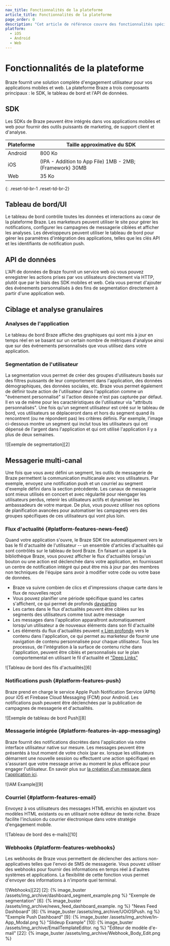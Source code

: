```yaml
---
nav_title: Fonctionnalités de la plateforme
article_title: Fonctionnalités de la plateforme
page_order: 0
description: "Cet article de référence couvre des fonctionnalités spécifiques de la plate-forme, y compris les tailles du SDK, l'interface utilisateur du tableau de bord, la messagerie multi-canaux et bien plus encore."
platform:
  - iOS
  - Android
  - Web
---
```


# Fonctionnalités de la plateforme

Braze fournit une solution complète d'engagement utilisateur pour vos applications mobiles et web. La plateforme Braze a trois composants principaux : le SDK, le tableau de bord et l'API de données.

## SDK

Les SDKs de Braze peuvent être intégrés dans vos applications mobiles et web pour fournir des outils puissants de marketing, de support client et d'analyse.

| Plateforme | Taille approximative du SDK                              |
| ---------- | -------------------------------------------------------- |
| Android    | 800 Ko                                                   |
| iOS        | (IPA - Addition to App File) 1MB - 2MB; (Framework) 30MB |
| Web        | 35 Ko                                                    |
{: .reset-td-br-1 .reset-td-br-2}

## Tableau de bord/UI

Le tableau de bord contrôle toutes les données et interactions au cœur de la plateforme Braze. Les marketeurs peuvent utiliser le site pour gérer les notifications, configurer les campagnes de messagerie ciblées et afficher les analyses. Les développeurs peuvent utiliser le tableau de bord pour gérer les paramètres d'intégration des applications, telles que les clés API et les identifiants de notification push.

## API de données

L'API de données de Braze fournit un service web où vous pouvez enregistrer les actions prises par vos utilisateurs directement via HTTP, plutôt que par le biais des SDK mobiles et web. Cela vous permet d'ajouter des événements personnalisés à des fins de segmentation directement à partir d'une application web.

## Ciblage et analyse granulaires

### Analyses de l'application
Le tableau de bord Braze affiche des graphiques qui sont mis à jour en temps réel en se basant sur un certain nombre de métriques d'analyse ainsi que sur des événements personnalisés que vous utilisez dans votre application.

### Segmentation de l'utilisateur

La segmentation vous permet de créer des groupes d'utilisateurs basés sur des filtres puissants de leur comportement dans l'application, des données démographiques, des données sociales, etc. Braze vous permet également de définir toute action de l'utilisateur dans l'application comme un "événement personnalisé" si l'action désirée n'est pas capturée par défaut. Il en va de même pour les caractéristiques de l'utilisateur via "attributs personnalisés". Une fois qu'un segment utilisateur est créé sur le tableau de bord, vos utilisateurs se déplaceront dans et hors du segment quand ils rencontrent (ou ne répondent pas) les critères définis. Par exemple, l'image ci-dessous montre un segment qui inclut tous les utilisateurs qui ont dépensé de l'argent dans l'application et qui ont utilisé l'application il y a plus de deux semaines.

!\[Exemple de segmentation\]\[2\]

## Messagerie multi-canal

Une fois que vous avez défini un segment, les outils de messagerie de Braze permettent la communication multicanale avec vos utilisateurs. Par exemple, envoyez une notification push et un courriel au segment d'exemple défini dans la section précédente. Les canaux de messagerie sont mieux utilisés en concert et avec régularité pour réengager les utilisateurs perdus, retenir les utilisateurs actifs et dynamiser les ambassadeurs de votre marque. De plus, vous pouvez utiliser nos options de planification avancées pour automatiser les campagnes vers des groupes spécifiques de ces utilisateurs qui vont plus loin.

### Flux d'actualité {#platform-features-news-feed}

Quand votre application s'ouvre, le Braze SDK tire automatiquement vers le bas le fil d'actualité de l'utilisateur -- un ensemble d'articles d'actualités qui sont contrôlés sur le tableau de bord Braze. En faisant un appel à la bibliothèque Braze, vous pouvez afficher le flux d'actualités lorsqu'un bouton ou une action est déclenchée dans votre application, en fournissant un centre de notification intégré qui peut être mis à jour par des membres non techniques de l'équipe sans avoir à modifier votre code ou votre base de données.

- Braze va suivre combien de clics et d'impressions chaque carte dans le flux de nouvelles reçoit
- Vous pouvez planifier une période spécifique quand les cartes s'affichent, ce qui permet de profonds [dayparting][4]
- Les cartes dans le flux d'actualités peuvent être ciblées sur les segments des utilisateurs comme tout autre message
- Les messages dans l'application apparaîtront automatiquement lorsqu'un utilisateur a de nouveaux éléments dans son fil d'actualité
- Les éléments du flux d'actualités peuvent [« Lien profond»][5] vers le contenu dans l'application, ce qui permet au marketeur de fournir une navigation de contenu personnalisée pour chaque utilisateur. Tous les processus, de l'intégration à la surface de contenu riche dans l'application, peuvent être ciblés et personnalisés sur le plan comportemental en utilisant le fil d'actualité et ["Deep Links"][5]

!\[Tableau de bord des fils d'actualités\]\[6\]

### Notifications push {#platform-features-push}

Braze prend en charge le service Apple Push Notification Service (APN) pour iOS et Firebase Cloud Messaging (FCM) pour Android. Les notifications push peuvent être déclenchées par la publication de campagnes de messagerie et d'actualités.

!\[Exemple de tableau de bord Push\]\[8\]

### Messagerie intégrée {#platform-features-in-app-messaging}

Braze fournit des notifications discrètes dans l'application via notre interface utilisateur native sur mesure. Les messages peuvent être présentés à tout moment de votre choix (par ex. lorsque les utilisateurs démarrent une nouvelle session ou effectuent une action spécifique) en s'assurant que votre message arrive au moment le plus efficace pour engager l'utilisateur. En savoir plus sur [la création d'un message dans l'application ici][13].

!\[IAM Example\]\[9\]

### Courriel {#platform-features-email}

Envoyez à vos utilisateurs des messages HTML enrichis en ajoutant vos modèles HTML existants ou en utilisant notre éditeur de texte riche. Braze facilite l'inclusion du courrier électronique dans votre stratégie d'engagement mobile.

!\[Tableau de bord des e-mails\]\[10\]

### Webhooks {#platform-features-webhooks}

Les webhooks de Braze vous permettent de déclencher des actions non-applicatives telles que l'envoi de SMS de messagerie. Vous pouvez utiliser des webhooks pour fournir des informations en temps réel à d'autres systèmes et applications. La flexibilité de cette fonction vous permet d'envoyer des informations à n'importe quel terminal.

!\[Webhooks\]\[22\]
[2]: {% image_buster /assets/img_archive/dashboard_segment_example.png %} "Exemple de segmentation" [6]: {% image_buster /assets/img_archive/news_feed_dashboard_example. ng %} "News Feed Dashboard" [8]: {% image_buster /assets/img_archive/UOiOSPush. ng %} "Exemple Push Dashboard" [9]: {% image_buster /assets/img_archive/In-App_Modal.png %} "Slideup Example" [10]: {% image_buster /assets/img_archive/EmailTemplateEditor. ng %} "Éditeur de modèle d'e-mail" [22]: {% image_buster /assets/img_archive/Webhook_Body_Edit.png %}

[4]: http://en.wikipedia.org/wiki/Dayparting
[5]: {{site.baseurl}}/developer_guide/platform_integration_guides/ios/advanced_use_cases/linking/#deep-links
[5]: {{site.baseurl}}/developer_guide/platform_integration_guides/ios/advanced_use_cases/linking/#deep-links
[13]: {{site.baseurl}}/user_guide/message_building_by_channel/in-app_messages/create/#creating-an-in-app-message

